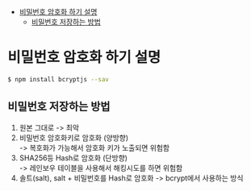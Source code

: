 <!-- TOC -->

- [비밀번호 암호화 하기 설명](#%EB%B9%84%EB%B0%80%EB%B2%88%ED%98%B8-%EC%95%94%ED%98%B8%ED%99%94-%ED%95%98%EA%B8%B0-%EC%84%A4%EB%AA%85)
  - [비밀번호 저장하는 방법](#%EB%B9%84%EB%B0%80%EB%B2%88%ED%98%B8-%EC%A0%80%EC%9E%A5%ED%95%98%EB%8A%94-%EB%B0%A9%EB%B2%95)

<!-- /TOC -->

# 비밀번호 암호화 하기 설명
``` bash
$ npm install bcryptjs --sav
```

## 비밀번호 저장하는 방법
1. 원본 그대로 -> 최악
2. 비밀번호 암호화키로 암호화 (양방향)  
  -> 복호화가 가능해서 암호화 키가 노출되면 위험함
3. SHA256등 Hash로 암호화 (단방향)  
  -> 레인보우 테이블을 사용해서 해킹시도를 하면 위험함
4. 솔트(salt), salt + 비밀번호를 Hash로 암호화
  -> bcrypt에서 사용하는 방식